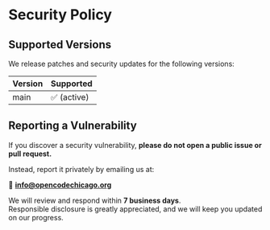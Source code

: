 # Security Policy

## Supported Versions
We release patches and security updates for the following versions:

| Version | Supported          |
| ------- | ------------------ |
| main    | ✅ (active)        |

## Reporting a Vulnerability
If you discover a security vulnerability, **please do not open a public issue or pull request.**  

Instead, report it privately by emailing us at:  

📧 **info@opencodechicago.org**  

We will review and respond within **7 business days**.  
Responsible disclosure is greatly appreciated, and we will keep you updated on our progress.  
